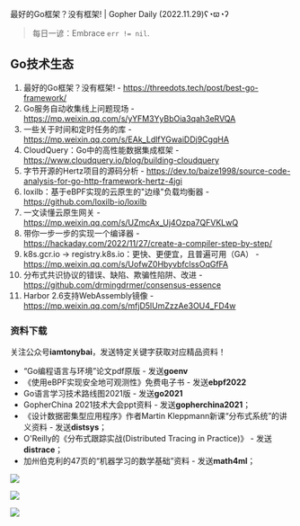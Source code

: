 最好的Go框架？没有框架!  | Gopher Daily (2022.11.29)ʕ◔ϖ◔ʔ

>每日一谚：Embrace `err != nil`.

## Go技术生态

1. 最好的Go框架？没有框架! - https://threedots.tech/post/best-go-framework/
2. Go服务自动收集线上问题现场 - https://mp.weixin.qq.com/s/yYFM3YyBbOia3qah3eRVQA
3. 一些关于时间和定时任务的库 - https://mp.weixin.qq.com/s/EAk_LdlfYGwaiDDj9CgqHA
4. CloudQuery：Go中的高性能数据集成框架 - https://www.cloudquery.io/blog/building-cloudquery
5. 字节开源的Hertz项目的源码分析 - https://dev.to/baize1998/source-code-analysis-for-go-http-framework-hertz-4jgi
6. loxilb：基于eBPF实现的云原生的"边缘"负载均衡器 - https://github.com/loxilb-io/loxilb
7. 一文读懂云原生网关 - https://mp.weixin.qq.com/s/UZmcAx_Uj4Ozpa7QFVKLwQ
8. 带你一步一步的实现一个编译器 - https://hackaday.com/2022/11/27/create-a-compiler-step-by-step/
9. k8s.gcr.io -> registry.k8s.io：更快、更便宜，且普遍可用（GA） - https://mp.weixin.qq.com/s/UofwZ0HbyvbfclssOqGfFA
10. 分布式共识协议的错误、缺陷、欺骗性陷阱、改进 - https://github.com/drmingdrmer/consensus-essence
11. Harbor 2.6支持WebAssembly镜像 - https://mp.weixin.qq.com/s/mfjD5lUmZzzAe3OU4_FD4w

### 资料下载

关注公众号**iamtonybai**，发送特定关键字获取对应精品资料！

* “Go编程语言与环境”论文pdf原版 - 发送**goenv**
* 《使用eBPF实现安全地可观测性》免费电子书 - 发送**ebpf2022**
* Go语言学习技术路线图2021版 - 发送**go2021**
* GopherChina 2021技术大会ppt资料 - 发送**gopherchina2021**；
* 《设计数据密集型应用程序》作者Martin Kleppmann新课“分布式系统”的讲义资料 - 发送**distsys**；
* O'Reilly的《分布式跟踪实战(Distributed Tracing in Practice)》 - 发送**distrace**；
* 加州伯克利的47页的“机器学习的数学基础”资料 - 发送**math4ml**；

![](https://mmbiz.qpic.cn/mmbiz_png/cH6WzfQ94mb54jsFJZ3Knmz8obUsf3PBShthmdSw5E01TcYmUReGkj0BWpxHak1HlnlzHvLmKax53YSGr7aNlA/0?wx_fmt=png)

![](https://mmbiz.qpic.cn/mmbiz_png/cH6WzfQ94mZsOgPXTXZgWiaE03ib9r9WFJXC6xJCA5Y6VSesOZqlGxYfODibvR7UPGxiaM7SZZNQZkRtggPXEfBdwQ/0?wx_fmt=png)

![](https://mmbiz.qpic.cn/mmbiz_png/cH6WzfQ94mb54jsFJZ3Knmz8obUsf3PBrSoqeMvoWCticN2cpU64fJ0FYQdXJhP7ia7WRh8628uOAsQYeE2NibRRw/0?wx_fmt=png)

